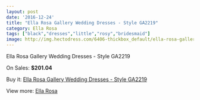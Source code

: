 ```yaml
---
layout: post
date: '2016-12-24'
title: "Ella Rosa Gallery Wedding Dresses - Style GA2219"
category: Ella Rosa
tags: ["black","dresses","little","rosy","bridesmaid"]
image: http://img.hectodress.com/6406-thickbox_default/ella-rosa-gallery-wedding-dresses-style-ga2219.jpg
---
```

Ella Rosa Gallery Wedding Dresses - Style GA2219

On Sales: **$201.04**
<a href="https://www.hectodress.com/ella-rosa/3208-ella-rosa-gallery-wedding-dresses-style-ga2219.html"><amp-img layout="responsive" width="600" height="600" src="//img.hectodress.com/6406-thickbox_default/ella-rosa-gallery-wedding-dresses-style-ga2219.jpg" alt="Ella Rosa Gallery Wedding Dresses - Style GA2219 0" /></a>

Buy it: [Ella Rosa Gallery Wedding Dresses - Style GA2219](https://www.hectodress.com/ella-rosa/3208-ella-rosa-gallery-wedding-dresses-style-ga2219.html "Ella Rosa Gallery Wedding Dresses - Style GA2219")

View more: [Ella Rosa](https://www.hectodress.com/55-ella-rosa "Ella Rosa")